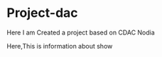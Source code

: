 # Project-dac
Here I am Created a project based on CDAC Nodia 

Here,This is information about show

